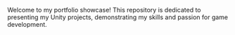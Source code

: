 Welcome to my portfolio showcase! This repository is dedicated to presenting my Unity projects, demonstrating my skills and passion for game development.
